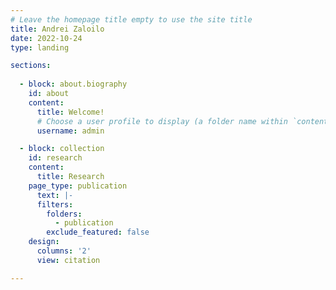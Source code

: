 ```yaml
---
# Leave the homepage title empty to use the site title
title: Andrei Zaloilo
date: 2022-10-24
type: landing

sections:
 
  - block: about.biography
    id: about
    content:
      title: Welcome!
      # Choose a user profile to display (a folder name within `content/authors/`)
      username: admin

  - block: collection
    id: research
    content:
      title: Research
    page_type: publication
      text: |-
      filters:
        folders:
          - publication
        exclude_featured: false
    design:
      columns: '2'
      view: citation

---
```

